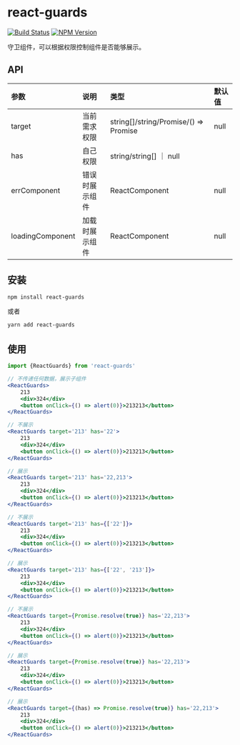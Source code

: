 # react-guards

[![Build Status](https://www.travis-ci.org/wsafight/react-guards.svg?branch=main)](https://www.travis-ci.org/wsafight/react-guards)
[![NPM Version](https://badgen.net/npm/v/react-guards)](https://www.npmjs.com/package/react-guards)

守卫组件，可以根据权限控制组件是否能够展示。
## API

| 参数 | 说明 | 类型 | 默认值 |
| :----| :---- | :---- | :---- |
| target | 当前需求权限 | string[]/string/Promise/() => Promise | null |
| has | 自己权限 |  string/string[] ｜ null |
| errComponent | 错误时展示组件 | ReactComponent | null |
| loadingComponent | 加载时展示组件 | ReactComponent | null |

## 安装

```bash
npm install react-guards
```

或者

```bash
yarn add react-guards
```

## 使用

```jsx
import {ReactGuards} from 'react-guards'

// 不传递任何数据，展示子组件
<ReactGuards>
    213
    <div>324</div>
    <button onClick={() => alert(0)}>213213</button>
</ReactGuards>
```

```jsx
// 不展示
<ReactGuards target='213' has='22'>
    213
    <div>324</div>
    <button onClick={() => alert(0)}>213213</button>
</ReactGuards>

// 展示
<ReactGuards target='213' has='22,213'>
    213
    <div>324</div>
    <button onClick={() => alert(0)}>213213</button>
</ReactGuards>

// 不展示
<ReactGuards target='213' has={['22']}>
    213
    <div>324</div>
    <button onClick={() => alert(0)}>213213</button>
</ReactGuards>

// 展示
<ReactGuards target='213' has={['22', '213']}>
    213
    <div>324</div>
    <button onClick={() => alert(0)}>213213</button>
</ReactGuards>

// 不展示
<ReactGuards target={Promise.resolve(true)} has='22,213'>
    213
    <div>324</div>
    <button onClick={() => alert(0)}>213213</button>
</ReactGuards>

// 展示
<ReactGuards target={Promise.resolve(true)} has='22,213'>
    213
    <div>324</div>
    <button onClick={() => alert(0)}>213213</button>
</ReactGuards>

// 展示
<ReactGuards target={(has) => Promise.resolve(true)} has='22,213'>
    213
    <div>324</div>
    <button onClick={() => alert(0)}>213213</button>
</ReactGuards>
```